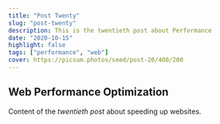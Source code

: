 ```yaml
---
title: "Post Twenty"
slug: "post-twenty"
description: This is the twentieth post about Performance
date: "2020-10-15"
highlight: false
tags: ["performance", "web"]
cover: https://picsum.photos/seed/post-20/400/200
---
```


## Web Performance Optimization

Content of the _twentieth post_ about speeding up websites.
